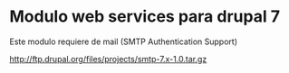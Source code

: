 Modulo web services para drupal 7
===========

Este modulo requiere de mail (SMTP Authentication Support)

http://ftp.drupal.org/files/projects/smtp-7.x-1.0.tar.gz
